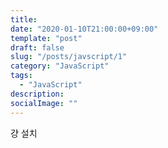 ```yaml
---
title: 
date: "2020-01-10T21:00:00+09:00"
template: "post"
draft: false
slug: "/posts/javscript/1"
category: "JavaScript"
tags:
  - "JavaScript"
description: 
socialImage: ""
---
```


걍 설치
